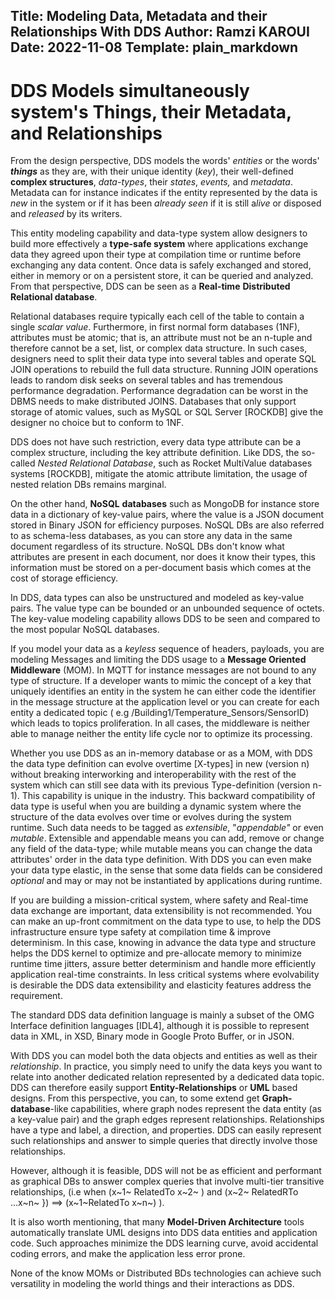 Title:       Modeling Data, Metadata and their Relationships With DDS
Author:      Ramzi KAROUI
Date:        2022-11-08
Template:    plain_markdown
---

# DDS Models simultaneously system's Things, their Metadata, and Relationships

From the design perspective, DDS models the words' *entities* or the
words' ***things*** as they are, with their unique identity (*key*),
their well-defined **complex structures**, *data-types*, their *states*,
*events,* and *metadata*. Metadata can for instance indicates if the
entity represented by the data is *new* in the system or if it has been
*already seen* if it is still a*live* or disposed and *released* by its
writers.

This entity modeling capability and data-type system allow designers to
build more effectively a **type-safe system** where applications
exchange data they agreed upon their type at compilation time or runtime
before exchanging any data content. Once data is safely exchanged and
stored, either in memory or on a persistent store, it can be queried and
analyzed. From that perspective, DDS can be seen as a **Real-time**
**Distributed Relational database**.

Relational databases require typically each cell of the table to contain
a single *scalar value*. Furthermore, in first normal form databases
(1NF), attributes must be atomic; that is, an attribute must not be an
n-tuple and therefore cannot be a set, list, or complex data structure.
In such cases, designers need to split their data type into several
tables and operate SQL JOIN operations to rebuild the full data
structure. Running JOIN operations leads to random disk seeks on several
tables and has tremendous performance degradation. Performance
degradation can be worst in the DBMS needs to make distributed JOINS.
Databases that only support storage of atomic values, such as MySQL or
SQL Server \[ROCKDB\] give the designer no choice but to conform to 1NF.

DDS does not have such restriction, every data type attribute can be a
complex structure, including the key attribute definition. Like DDS, the
so-called *Nested Relational Database*, such as Rocket MultiValue
databases systems \[ROCKDB\], mitigate the atomic attribute limitation,
the usage of nested relation DBs remains marginal.

On the other hand, **NoSQL** **databases** such as MongoDB for instance
store data in a dictionary of key-value pairs, where the value is a JSON
document stored in Binary JSON for efficiency purposes. NoSQL DBs are
also referred to as schema-less databases, as you can store any data in
the same document regardless of its structure. NoSQL DBs don't know what
attributes are present in each document, nor does it know their types,
this information must be stored on a per-document basis which comes at
the cost of storage efficiency.

In DDS, data types can also be unstructured and modeled as key-value
pairs. The value type can be bounded or an unbounded sequence of octets.
The key-value modeling capability allows DDS to be seen and compared to
the most popular NoSQL databases.

If you model your data as a *keyless* sequence of headers, payloads, you
are modeling Messages and limiting the DDS usage to a **Message Oriented
Middleware** (MOM). In MQTT for instance messages are not bound to any
type of structure. If a developer wants to mimic the concept of a key
that uniquely identifies an entity in the system he can either code the
identifier in the message structure at the application level or you can
create for each entity a dedicated topic ( e.g
/Building1/Temperature_Sensors/SensorID) which leads to topics
proliferation. In all cases, the middleware is neither able to manage
neither the entity life cycle nor to optimize its processing.

Whether you use DDS as an in-memory database or as a MOM, with DDS the
data type definition can evolve overtime \[X-types\] in new (version n)
without breaking interworking and interoperability with the rest of the
system which can still see data with its previous Type-definition
(version n-1). This capability is unique in the industry. This backward
compatibility of data type is useful when you are building a dynamic
system where the structure of the data evolves over time or evolves
during the system runtime. Such data needs to be tagged as *extensible*,
"*appendable"* or even *mutable*. Extensible and appendable means you
can add, remove or change any field of the data-type; while mutable
means you can change the data attributes' order in the data type
definition. With DDS you can even make your data type elastic, in the
sense that some data fields can be considered *optional* and may or may
not be instantiated by applications during runtime.

If you are building a mission-critical system, where safety and
Real-time data exchange are important, data extensibility is not
recommended. You can make an up-front commitment on the data type to
use, to help the DDS infrastructure ensure type safety at compilation
time & improve determinism. In this case, knowing in advance the data
type and structure helps the DDS kernel to optimize and pre-allocate
memory to minimize runtime time jitters, assure better determinism and
handle more efficiently application real-time constraints. In less
critical systems where evolvability is desirable the DDS data
extensibility and elasticity features address the requirement.

The standard DDS data definition language is mainly a subset of the OMG
Interface definition languages \[IDL4\], although it is possible to
represent data in XML, in XSD, Binary mode in Google Proto Buffer, or in
JSON.

With DDS you can model both the data objects and entities as well as
their *relationship*. In practice, you simply need to unify the data
keys you want to relate into another dedicated relation represented by a
dedicated data topic. DDS can therefore easily support
**Entity-Relationships** or **UML** based designs. From this
perspective, you can, to some extend get **Graph-database**-like
capabilities, where graph nodes represent the data entity (as a
key-value pair) and the graph edges represent relationships.
Relationships have a type and label, a direction, and properties. DDS
can easily represent such relationships and answer to simple queries
that directly involve those relationships.

However, although it is feasible, DDS will not be as efficient and
performant as graphical DBs to answer complex queries that involve
multi-tier transitive relationships, (i.e when (x~1~ RelatedTo x~2~ )
and (x~2~ RelatedRTo \...x~n~ }) ⟹ (x~1~RelatedTo x~n~) ).

It is also worth mentioning, that many **Model-Driven Architecture**
tools automatically translate UML designs into DDS data entities and
application code. Such approaches minimize the DDS learning curve, avoid
accidental coding errors, and make the application less error prone.

None of the know MOMs or Distributed BDs technologies can achieve such
versatility in modeling the world things and their interactions as DDS.
